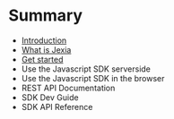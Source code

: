 # Summary

* [Introduction](README.md)
* [What is Jexia](what-is-jexia.md)
* [Get started](get-started.md)
* Use the Javascript SDK serverside
* Use the Javascript SDK in the browser
* REST API Documentation
* SDK Dev Guide
* SDK API Reference

